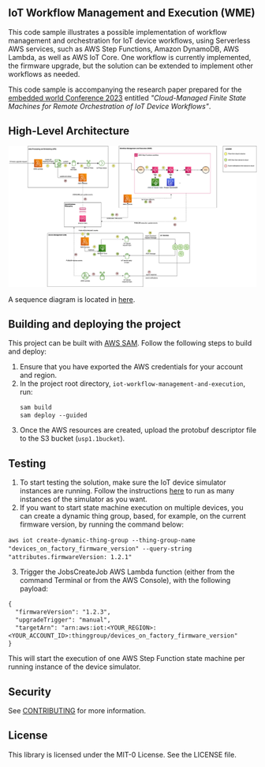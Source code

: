 ## IoT Workflow Management and Execution (WME) 
This code sample illustrates a possible implementation of workflow management and orchestration for IoT device workflows, using Serverless AWS services, such as AWS Step Functions, Amazon DynamoDB, AWS Lambda, as well as AWS IoT Core. 
One workflow is currently implemented, the firmware upgrade, but the solution can be extended to implement other workflows as needed.

This code sample is accompanying the research paper prepared for  the [embedded world Conference 2023]((https://events.weka-fachmedien.de/embedded-world-conference/program/)) entitled _"Cloud-Managed Finite State Machines for Remote Orchestration of IoT Device Workflows"_.

## High-Level Architecture
![](docs/high-level-solution.png)

A sequence diagram is located in [here](/docs/high-level-solution.png). 

## Building and deploying the project

This project can be built with [AWS SAM](https://docs.aws.amazon.com/serverless-application-model/latest/developerguide/what-is-sam.html). 
Follow the following steps to build and deploy:
1. Ensure that you have exported the AWS credentials for your account and region.
2. In the project root directory, `iot-workflow-management-and-execution`, run:
   ```
   sam build
   sam deploy --guided
    ```
3. Once the AWS resources are created, upload the protobuf descriptor file to the S3 bucket (`usp1.1bucket`).

## Testing
1. To start testing the solution, make sure the IoT device simulator instances are running. Follow the instructions [here](device-agent-simulator/README.md) to run as many instances of the simulator as you want.
2. If you want to start state machine execution on multiple devices, you can create a dynamic thing group, based, for example, on the current firmware version, by running the command below:

`aws iot create-dynamic-thing-group --thing-group-name "devices_on_factory_firmware_version" --query-string "attributes.firmwareVersion: 1.2.1"`

3. Trigger the JobsCreateJob AWS Lambda function (either from the command Terminal or from the AWS Console), with the following payload:

```
{
  "firmwareVersion": "1.2.3",
  "upgradeTrigger": "manual",
  "targetArn": "arn:aws:iot:<YOUR_REGION>:<YOUR_ACCOUNT_ID>:thinggroup/devices_on_factory_firmware_version"
}

```
This will start the execution of one AWS Step Function state machine per running instance of the device simulator. 

## Security

See [CONTRIBUTING](CONTRIBUTING.md#security-issue-notifications) for more information.

## License

This library is licensed under the MIT-0 License. See the LICENSE file.

